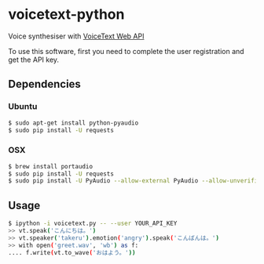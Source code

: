 voicetext-python
===========

Voice synthesiser with [VoiceText Web API](https://cloud.voicetext.jp/webapi)

To use this software, first you need to complete the user registration and get the API key.

Dependencies
------------

### Ubuntu

~~~sh
$ sudo apt-get install python-pyaudio
$ sudo pip install -U requests
~~~

### OSX

~~~sh
$ brew install portaudio
$ sudo pip install -U requests
$ sudo pip install -U PyAudio --allow-external PyAudio --allow-unverified PyAudio
~~~

Usage
-----

~~~sh
$ ipython -i voicetext.py -- --user YOUR_API_KEY
>> vt.speak('こんにちは。')
>> vt.speaker('takeru').emotion('angry').speak('こんばんは。')
>> with open('greet.wav', 'wb') as f:
.... f.write(vt.to_wave('おはよう。'))
~~~
